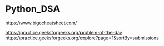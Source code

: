 # Python_DSA
https://www.bigocheatsheet.com/



https://practice.geeksforgeeks.org/problem-of-the-day
https://practice.geeksforgeeks.org/explore?page=1&sortBy=submissions
